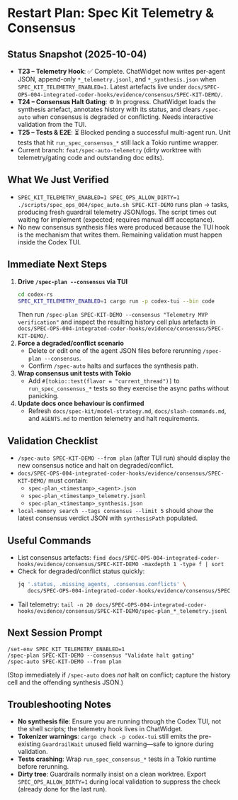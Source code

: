 # Restart Plan: Spec Kit Telemetry & Consensus

## Status Snapshot (2025-10-04)
- **T23 – Telemetry Hook**: ✅ Complete. ChatWidget now writes per-agent JSON, append-only `*_telemetry.jsonl`, and `*_synthesis.json` when `SPEC_KIT_TELEMETRY_ENABLED=1`. Latest artefacts live under `docs/SPEC-OPS-004-integrated-coder-hooks/evidence/consensus/SPEC-KIT-DEMO/`.
- **T24 – Consensus Halt Gating**: ⚙️ In progress. ChatWidget loads the synthesis artefact, annotates history with its status, and clears `/spec-auto` when consensus is degraded or conflicting. Needs interactive validation from the TUI.
- **T25 – Tests & E2E**: ⏳ Blocked pending a successful multi-agent run. Unit tests that hit `run_spec_consensus_*` still lack a Tokio runtime wrapper.
- Current branch: `feat/spec-auto-telemetry` (dirty worktree with telemetry/gating code and outstanding doc edits).

## What We Just Verified
- `SPEC_KIT_TELEMETRY_ENABLED=1 SPEC_OPS_ALLOW_DIRTY=1 ./scripts/spec_ops_004/spec_auto.sh SPEC-KIT-DEMO` runs plan → tasks, producing fresh guardrail telemetry JSON/logs. The script times out waiting for implement (expected; requires manual diff acceptance).
- No new consensus synthesis files were produced because the TUI hook is the mechanism that writes them. Remaining validation must happen inside the Codex TUI.

## Immediate Next Steps
1. **Drive `/spec-plan --consensus` via TUI**
   ```bash
   cd codex-rs
   SPEC_KIT_TELEMETRY_ENABLED=1 cargo run -p codex-tui --bin code
   ```
   Then run `/spec-plan SPEC-KIT-DEMO --consensus "Telemetry MVP verification"` and inspect the resulting history cell plus artefacts in `docs/SPEC-OPS-004-integrated-coder-hooks/evidence/consensus/SPEC-KIT-DEMO/`.
2. **Force a degraded/conflict scenario**
   - Delete or edit one of the agent JSON files before rerunning `/spec-plan --consensus`.
   - Confirm `/spec-auto` halts and surfaces the synthesis path.
3. **Wrap consensus unit tests with Tokio**
   - Add `#[tokio::test(flavor = "current_thread")]` to `run_spec_consensus_*` tests so they exercise the async paths without panicking.
4. **Update docs once behaviour is confirmed**
   - Refresh `docs/spec-kit/model-strategy.md`, `docs/slash-commands.md`, and `AGENTS.md` to mention telemetry and halt requirements.

## Validation Checklist
- `/spec-auto SPEC-KIT-DEMO --from plan` (after TUI run) should display the new consensus notice and halt on degraded/conflict.
- `docs/SPEC-OPS-004-integrated-coder-hooks/evidence/consensus/SPEC-KIT-DEMO/` must contain:
  - `spec-plan_<timestamp>_<agent>.json`
  - `spec-plan_<timestamp>_telemetry.jsonl`
  - `spec-plan_<timestamp>_synthesis.json`
- `local-memory search --tags consensus --limit 5` should show the latest consensus verdict JSON with `synthesisPath` populated.

## Useful Commands
- List consensus artefacts: `find docs/SPEC-OPS-004-integrated-coder-hooks/evidence/consensus/SPEC-KIT-DEMO -maxdepth 1 -type f | sort`
- Check for degraded/conflict status quickly:
  ```bash
  jq '.status, .missing_agents, .consensus.conflicts' \
     docs/SPEC-OPS-004-integrated-coder-hooks/evidence/consensus/SPEC-KIT-DEMO/spec-plan_*_synthesis.json
  ```
- Tail telemetry: `tail -n 20 docs/SPEC-OPS-004-integrated-coder-hooks/evidence/consensus/SPEC-KIT-DEMO/spec-plan_*_telemetry.jsonl`

## Next Session Prompt
```
/set-env SPEC_KIT_TELEMETRY_ENABLED=1
/spec-plan SPEC-KIT-DEMO --consensus "Validate halt gating"
/spec-auto SPEC-KIT-DEMO --from plan
```
(Stop immediately if `/spec-auto` does *not* halt on conflict; capture the history cell and the offending synthesis JSON.)

## Troubleshooting Notes
- **No synthesis file**: Ensure you are running through the Codex TUI, not the shell scripts; the telemetry hook lives in ChatWidget.
- **Tokenizer warnings**: `cargo check -p codex-tui` still emits the pre-existing `GuardrailWait` unused field warning—safe to ignore during validation.
- **Tests crashing**: Wrap `run_spec_consensus_*` tests in a Tokio runtime before rerunning.
- **Dirty tree**: Guardrails normally insist on a clean worktree. Export `SPEC_OPS_ALLOW_DIRTY=1` during local validation to suppress the check (already done for the last run).
